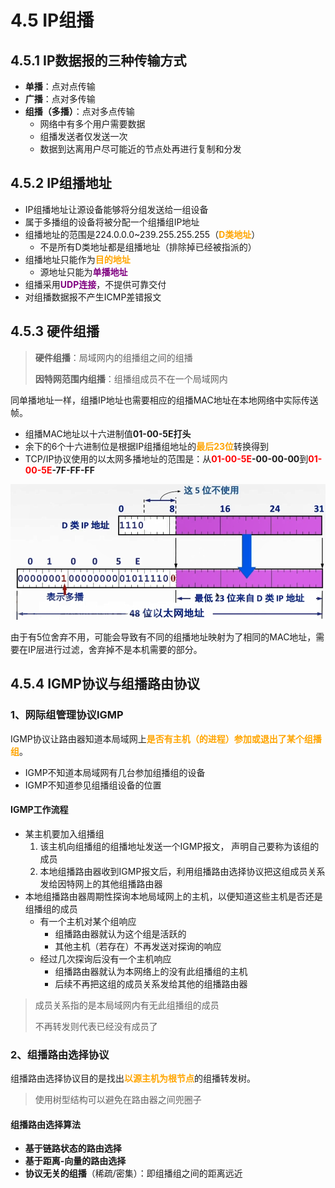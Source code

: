 # 4.5 IP组播

## 4.5.1 IP数据报的三种传输方式

- **单播**：点对点传输
- **广播**：点对多传输
- **组播（多播）**：点对多点传输
  - 网络中有多个用户需要数据
  - 组播发送者仅发送一次
  - 数据到达离用户尽可能近的节点处再进行复制和分发

## 4.5.2 IP组播地址

- IP组播地址让源设备能够将分组发送给一组设备
- 属于多播组的设备将被分配一个组播组IP地址
- 组播地址的范围是224.0.0.0~239.255.255.255（<font color=orange>**D类地址**</font>）
  - 不是所有D类地址都是组播地址（排除掉已经被指派的）
- 组播地址只能作为<font color=orange>**目的地址**</font>
  - 源地址只能为<font color=purple>**单播地址**</font>
- 组播采用<font color=purple>**UDP连接**</font>，不提供可靠交付
- 对组播数据报不产生ICMP差错报文

## 4.5.3 硬件组播



> **硬件组播**：局域网内的组播组之间的组播
>
> **因特网范围内组播**：组播组成员不在一个局域网内



同单播地址一样，组播IP地址也需要相应的组播MAC地址在本地网络中实际传送帧。

- 组播MAC地址以十六进制值**01-00-5E打头**
- 余下的6个十六进制位是根据IP组播组地址的<font color=orange>**最后23位**</font>转换得到
- TCP/IP协议使用的以太网多播地址的范围是：从<font color=red>**01-00-5E**</font>**-00-00-00**到<font color=red>**01-00-5E**</font>**-7F-FF-FF**

![组播地址映射](../.gitbook/assets/组播地址映射.png)

由于有5位舍弃不用，可能会导致有不同的组播地址映射为了相同的MAC地址，需要在IP层进行过滤，舍弃掉不是本机需要的部分。

## 4.5.4 IGMP协议与组播路由协议

### 1、网际组管理协议IGMP

IGMP协议让路由器知道本局域网上<font color=orange>**是否有主机（的进程）参加或退出了某个组播组**</font>。

- IGMP不知道本局域网有几台参加组播组的设备
- IGMP不知道参见组播组设备的位置

#### IGMP工作流程

- 某主机要加入组播组
  1. 该主机向组播组的组播地址发送一个IGMP报文， 声明自己要称为该组的成员
  2. 本地组播路由器收到IGMP报文后，利用组播路由选择协议把这组成员关系发给因特网上的其他组播路由器
- 本地组播路由器周期性探询本地局域网上的主机，以便知道这些主机是否还是组播组的成员
  - 有一个主机对某个组响应
    - 组播路由器就认为这个组是活跃的
    - 其他主机（若存在）不再发送对探询的响应
  - 经过几次探询后没有一个主机响应
    - 组播路由器就认为本网络上的没有此组播组的主机
    - 后续不再把这组的成员关系发给其他的组播路由器



> 成员关系指的是本局域网内有无此组播组的成员
>
> 不再转发则代表已经没有成员了
>



### 2、组播路由选择协议

组播路由选择协议目的是找出<font color=orange>**以源主机为根节点**</font>的组播转发树。



> 使用树型结构可以避免在路由器之间兜圈子
>



#### 组播路由选择算法

- **基于链路状态的路由选择**
- **基于距离-向量的路由选择**
- **协议无关的组播**（稀疏/密集）：即组播组之间的距离远近

